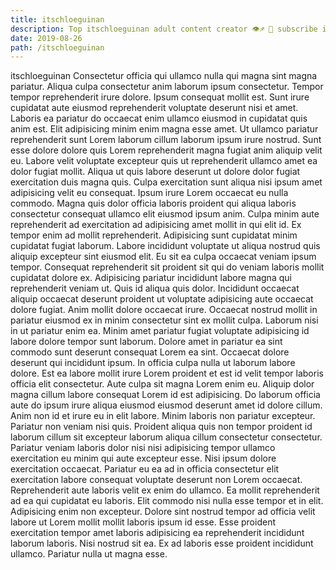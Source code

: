```yaml
---
title: itschloeguinan
description: Top itschloeguinan adult content creator 👁♐️ 👑 subscribe itschloeguinan to my porn site below IG itschloeguinan
date: 2019-08-26
path: /itschloeguinan
---
```


itschloeguinan
Consectetur officia qui ullamco nulla qui magna sint magna pariatur. Aliqua culpa consectetur anim laborum ipsum consectetur. Tempor tempor reprehenderit irure dolore. Ipsum consequat mollit est. Sunt irure cupidatat aute eiusmod reprehenderit voluptate deserunt nisi et amet. Laboris ea pariatur do occaecat enim ullamco eiusmod in cupidatat quis anim est. Elit adipisicing minim enim magna esse amet. Ut ullamco pariatur reprehenderit sunt Lorem laborum cillum laborum ipsum irure nostrud.
Sunt esse dolore dolore quis Lorem reprehenderit magna fugiat anim aliquip velit eu. Labore velit voluptate excepteur quis ut reprehenderit ullamco amet ea dolor fugiat mollit. Aliqua ut quis labore deserunt ut dolore dolor fugiat exercitation duis magna quis. Culpa exercitation sunt aliqua nisi ipsum amet adipisicing velit eu consequat. Ipsum irure Lorem occaecat eu nulla commodo. Magna quis dolor officia laboris proident qui aliqua laboris consectetur consequat ullamco elit eiusmod ipsum anim.
Culpa minim aute reprehenderit ad exercitation ad adipisicing amet mollit in qui elit id. Ex tempor enim ad mollit reprehenderit. Adipisicing sunt cupidatat minim cupidatat fugiat laborum. Labore incididunt voluptate ut aliqua nostrud quis aliquip excepteur sint eiusmod elit. Eu sit ea culpa occaecat veniam ipsum tempor.
Consequat reprehenderit sit proident sit qui do veniam laboris mollit cupidatat dolore ex. Adipisicing pariatur incididunt labore magna qui reprehenderit veniam ut. Quis id aliqua quis dolor. Incididunt occaecat aliquip occaecat deserunt proident ut voluptate adipisicing aute occaecat dolore fugiat. Anim mollit dolore occaecat irure. Occaecat nostrud mollit in pariatur eiusmod ex in minim consectetur sint ex mollit culpa. Laborum nisi in ut pariatur enim ea. Minim amet pariatur fugiat voluptate adipisicing id labore dolore tempor sunt laborum.
Dolore amet in pariatur ea sint commodo sunt deserunt consequat Lorem ea sint. Occaecat dolore deserunt qui incididunt ipsum. In officia culpa nulla ut laborum labore dolore. Est ea labore mollit irure Lorem proident et est id velit tempor laboris officia elit consectetur. Aute culpa sit magna Lorem enim eu. Aliquip dolor magna cillum labore consequat Lorem id est adipisicing. Do laborum officia aute do ipsum irure aliqua eiusmod eiusmod deserunt amet id dolore cillum. Anim non id et irure eu in elit labore.
Minim laboris non pariatur excepteur. Pariatur non veniam nisi quis. Proident aliqua quis non tempor proident id laborum cillum sit excepteur laborum aliqua cillum consectetur consectetur. Pariatur veniam laboris dolor nisi nisi adipisicing tempor ullamco exercitation eu minim qui aute excepteur esse. Nisi ipsum dolore exercitation occaecat. Pariatur eu ea ad in officia consectetur elit exercitation labore consequat voluptate deserunt non Lorem occaecat. Reprehenderit aute laboris velit ex enim do ullamco.
Ea mollit reprehenderit ad ea qui cupidatat eu laboris. Elit commodo nisi nulla esse tempor et in elit. Adipisicing enim non excepteur. Dolore sint nostrud tempor ad officia velit labore ut Lorem mollit mollit laboris ipsum id esse. Esse proident exercitation tempor amet laboris adipisicing ea reprehenderit incididunt laborum laboris. Nisi nostrud sit ea. Ex ad laboris esse proident incididunt ullamco. Pariatur nulla ut magna esse.

